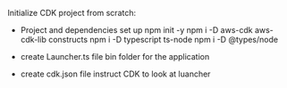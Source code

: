 Initialize CDK project from scratch:

- Project and dependencies set up
  npm init -y
  npm i -D aws-cdk aws-cdk-lib constructs
  npm i -D typescript ts-node
  npm i -D @types/node

- create Launcher.ts file
  bin folder for the application

- create cdk.json file
  instruct CDK to look at luancher